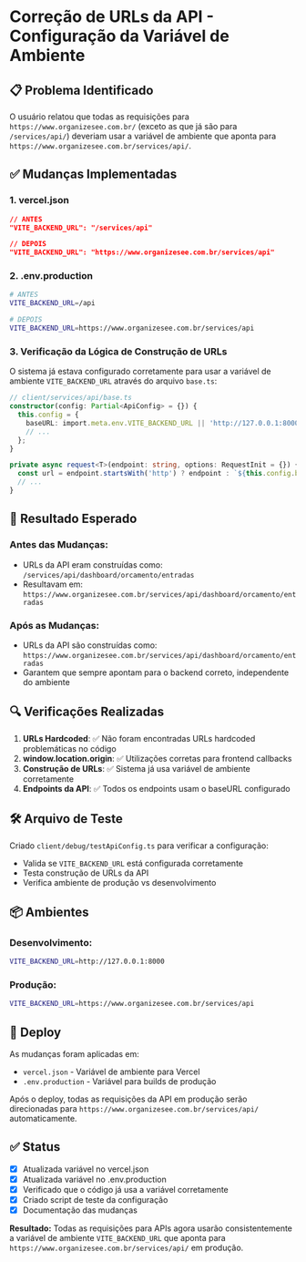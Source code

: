 # Correção de URLs da API - Configuração da Variável de Ambiente

## 📋 Problema Identificado

O usuário relatou que todas as requisições para `https://www.organizesee.com.br/` (exceto as que já são para `/services/api/`) deveriam usar a variável de ambiente que aponta para `https://www.organizesee.com.br/services/api/`.

## ✅ Mudanças Implementadas

### 1. **vercel.json**
```json
// ANTES
"VITE_BACKEND_URL": "/services/api"

// DEPOIS  
"VITE_BACKEND_URL": "https://www.organizesee.com.br/services/api"
```

### 2. **.env.production**
```bash
# ANTES
VITE_BACKEND_URL=/api

# DEPOIS
VITE_BACKEND_URL=https://www.organizesee.com.br/services/api
```

### 3. **Verificação da Lógica de Construção de URLs**

O sistema já estava configurado corretamente para usar a variável de ambiente `VITE_BACKEND_URL` através do arquivo `base.ts`:

```typescript
// client/services/api/base.ts
constructor(config: Partial<ApiConfig> = {}) {
  this.config = {
    baseURL: import.meta.env.VITE_BACKEND_URL || 'http://127.0.0.1:8000',
    // ...
  };
}

private async request<T>(endpoint: string, options: RequestInit = {}) {
  const url = endpoint.startsWith('http') ? endpoint : `${this.config.baseURL}${endpoint}`;
  // ...
}
```

## 🎯 Resultado Esperado

### **Antes das Mudanças:**
- URLs da API eram construídas como: `/services/api/dashboard/orcamento/entradas`
- Resultavam em: `https://www.organizesee.com.br/services/api/dashboard/orcamento/entradas`

### **Após as Mudanças:**
- URLs da API são construídas como: `https://www.organizesee.com.br/services/api/dashboard/orcamento/entradas`
- Garantem que sempre apontam para o backend correto, independente do ambiente

## 🔍 Verificações Realizadas

1. **URLs Hardcoded**: ✅ Não foram encontradas URLs hardcoded problemáticas no código
2. **window.location.origin**: ✅ Utilizações corretas para frontend callbacks
3. **Construção de URLs**: ✅ Sistema já usa variável de ambiente corretamente
4. **Endpoints da API**: ✅ Todos os endpoints usam o baseURL configurado

## 🛠️ Arquivo de Teste

Criado `client/debug/testApiConfig.ts` para verificar a configuração:
- Valida se `VITE_BACKEND_URL` está configurada corretamente
- Testa construção de URLs da API
- Verifica ambiente de produção vs desenvolvimento

## 📦 Ambientes

### **Desenvolvimento:**
```bash
VITE_BACKEND_URL=http://127.0.0.1:8000
```

### **Produção:**
```bash
VITE_BACKEND_URL=https://www.organizesee.com.br/services/api
```

## 🚀 Deploy

As mudanças foram aplicadas em:
- `vercel.json` - Variável de ambiente para Vercel
- `.env.production` - Variável para builds de produção

Após o deploy, todas as requisições da API em produção serão direcionadas para `https://www.organizesee.com.br/services/api/` automaticamente.

## ✅ Status

- [x] ️Atualizada variável no vercel.json
- [x] Atualizada variável no .env.production  
- [x] Verificado que o código já usa a variável corretamente
- [x] Criado script de teste da configuração
- [x] Documentação das mudanças

**Resultado:** Todas as requisições para APIs agora usarão consistentemente a variável de ambiente `VITE_BACKEND_URL` que aponta para `https://www.organizesee.com.br/services/api/` em produção.
